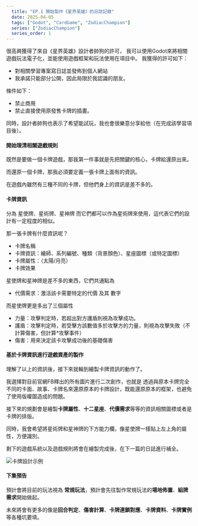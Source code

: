 ```yaml
---
  title: "EP.1 開始製作《星界英雄》的日誌記錄"
  date: 2025-04-05
  tags: ["Godot", "CardGame", "ZodiacChampion"]
  series: ["ZodiacChampion"]
  series_order: 1
---
```


很高興獲得了來自《星界英雄》設計者帥狗的許可，
我可以使用Godot來將相關遊戲玩法電子化，並能使用遊戲框架和玩法使用在項目中。
我獲得的許可如下：

- 對相關學習專案寫日誌並發佈到個人網站
- 我承諾只能部分公開，因此局限於我認識的朋友。

條件如下：

- 禁止商用
- 禁止直接使用原發售卡牌的插畫。

同時，設計者帥狗也表示了希望能試玩，我也會很樂意分享給他（在完成該學習項目後）。

#### 開始理清相關遊戲規則

既然是要做一個卡牌遊戲，那我第一件事就是先把關鍵的核心，卡牌給還原出來。

而還原一個卡牌，那我必須要定義一張卡牌上面有的資訊。

在遊戲內雖然有三種不同的卡牌，但他們身上的資訊是差不多的。

#### 卡牌資訊

分為 星使牌、星術牌、星神牌
而它們都可以作為星術牌來使用，這代表它們的設計有一定程度的相似。

那一張卡牌有什麼資訊呢？

- 卡牌名稱
- 卡牌資訊：繪師、系列編號、種類（背景顏色）、星座圖標（或特定圖標）
- 卡牌屬性：（太陽/月亮）
- 卡牌效果

星使牌和星神牌是差不多的東西，它們共通點為

- 代價需求：激活該卡需要特定的代價 及其 數字

而星使牌更是多出了三個屬性

- 力量：攻擊判定時，若超出對方護盾則視為攻擊成功。
- 護盾：攻擊判定時，若受擊方該數值多於攻擊方的力量，則視為攻擊失敗（不計算傷害，但計算*攻擊事件）
- 傷害：用來決定該卡攻擊成功後的基礎傷害

#### 基於卡牌資訊進行遊戲資產的製作

理解了以上的資訊後，接下來就輪到繪製卡牌資訊的動作了。

我選擇對目前官網FB釋出的所有圖片進行二次創作，也就是
透過與原本卡牌完全不同的卡面、故事、卡牌名來還原原本的卡牌設計，既能還原原本的框架，也避免了使用版權圖造成的問題。

接下來的規劃會是繪製**卡牌屬性**、**十二星座**、**代價需求**等等的資訊相關圖標或者是卡牌的排版。

同時，我會希望將星術牌和星神牌的下方能力欄，像星使牌一樣貼上左上角的屬性，方便識別。

剩下的遊戲系統以及遊戲規則將會在繪製完成後，在下一篇的日誌進行補全。

![卡牌設計示例](godot-card-game-ep1/img_1.png)

#### 下集預告

預計會將目前的玩法視為 **常規玩法**，預計會先往製作常規玩法的**場地佈置**、**組牌需求**開始做起。

未來將會有更多的像是**回合判定**、**傷害計算**、**卡牌連鎖對應**、**卡牌資料**、**卡牌實例**等各種坑要填。
